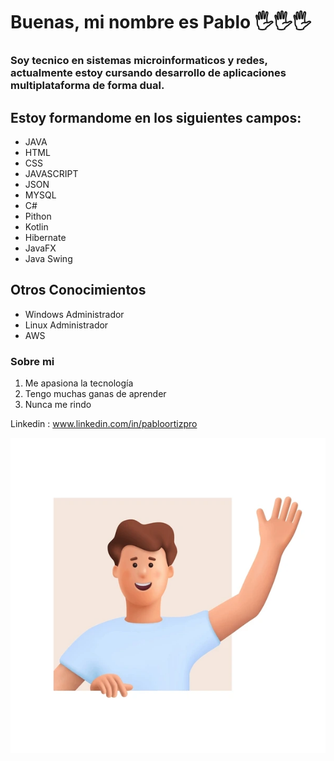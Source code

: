 # Buenas, mi nombre es **Pablo** 🖐️🖐️🖐️

### Soy tecnico en sistemas microinformaticos y redes, actualmente estoy cursando desarrollo de aplicaciones multiplataforma de forma dual.

## Estoy formandome en los siguientes campos:

- JAVA
- HTML
- CSS
- JAVASCRIPT
- JSON
- MYSQL
- C#
- Pithon
- Kotlin
- Hibernate
- JavaFX
- Java Swing
  
## Otros Conocimientos

- Windows Administrador
- Linux Administrador
- AWS

### Sobre mi

1. Me apasiona la tecnología
2. Tengo muchas ganas de aprender
3. Nunca me rindo

Linkedin : www.linkedin.com/in/pabloortizpro

   ![adios](adios.webp) 
